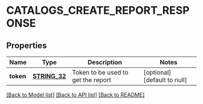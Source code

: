 # CATALOGS_CREATE_REPORT_RESPONSE

## Properties
Name | Type | Description | Notes
------------ | ------------- | ------------- | -------------
**token** | [**STRING_32**](STRING_32.md) | Token to be used to get the report | [optional] [default to null]

[[Back to Model list]](../README.md#documentation-for-models) [[Back to API list]](../README.md#documentation-for-api-endpoints) [[Back to README]](../README.md)


